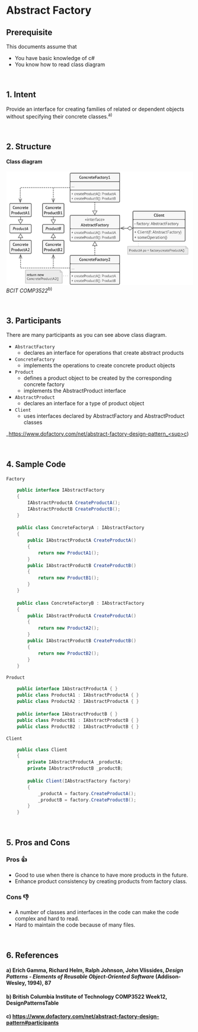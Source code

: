# Abstract Factory

## Prerequisite

This documents assume that
 - You have basic knowledge of c#
 - You know how to read class diagram

&nbsp;
## 1. Intent

Provide an interface for creating families of related or dependent objects without specifying their concrete classes.<sup>a)</sup>

&nbsp;
## 2. Structure
#### Class diagram
![abstract_factory_diagram](./images/Diagram_AbstractFactory.png "Abstract Factory Diagram")\
_BCIT COMP3522_<sup>b)</sup>


&nbsp;
## 3. Participants
There are many participants as you can see above class diagram.
- `AbstractFactory`
    - declares an interface for operations that create abstract products
- `ConcreteFactory`
    - implements the operations to create concrete product objects
- `Product`
    - defines a product object to be created by the corresponding concrete factory
    - implements the AbstractProduct interface
- `AbstractProduct`
    - declares an interface for a type of product object
- `Client`
    - uses interfaces declared by AbstractFactory and AbstractProduct classes

_https://www.dofactory.com/net/abstract-factory-design-pattern_<sup>c)</sup>


&nbsp;
## 4. Sample Code 
`Factory`
```c#
    public interface IAbstractFactory
    {
        IAbstractProductA CreateProductA();
        IAbstractProductB CreateProductB();
    }
    
    public class ConcreteFactoryA : IAbstractFactory
    {
        public IAbstractProductA CreateProductA()
        {
            return new ProductA1();
        }
        public IAbstractProductB CreateProductB()
        {
            return new ProductB1();
        }
    }
 
    public class ConcreteFactoryB : IAbstractFactory
    {
        public IAbstractProductA CreateProductA()
        {
            return new ProductA2();
        }
        public IAbstractProductB CreateProductB()
        {
            return new ProductB2();
        }
    }
```

`Product`
```c#
    public interface IAbstractProductA { }
    public class ProductA1 : IAbstractProductA { }
    public class ProductA2 : IAbstractProductA { }

    public interface IAbstractProductB { }
    public class ProductB1 : IAbstractProductB { }
    public class ProductB2 : IAbstractProductB { }
```
`Client`
```c#
    public class Client
    {
        private IAbstractProductA _productA;
        private IAbstractProductB _productB;
 
        public Client(IAbstractFactory factory)
        {
            _productA = factory.CreateProductA();
            _productB = factory.CreateProductB();
        }
    }
```

&nbsp;
## 5. Pros and Cons
### Pros 👍
- Good to use when there is chance to have more products in the future.
- Enhance product consistency by creating products from factory class.

### Cons 👎
- A number of classes and interfaces in the code can make the code complex and hard to read. 
- Hard to maintain the code because of many files.

&nbsp;
## 6. References
#### a) Erich Gamma, Richard Helm, Ralph Johnson, John Vlissides, _Design Patterns - Elements of Reusable Object-Oriented Software_ (Addison-Wesley, 1994), 87
#### b) British Columbia Institute of Technology COMP3522 Week12, DesignPatternsTable
#### c) https://www.dofactory.com/net/abstract-factory-design-pattern#participants

